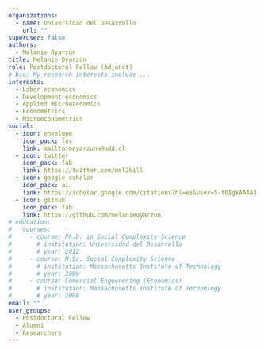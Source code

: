```yaml
---
organizations:
  - name: Universidad del Desarrollo
    url: ""
superuser: false
authors:
  - Melanie Oyarzún
title: Melanie Oyarzún
role: Postdoctoral Fellow (Adjunct)
# bio: My research interests include ...
interests:
  - Labor economics
  - Development economics
  - Applied microeconomics
  - Econometrics
  - Microeconometrics
social:
  - icon: envelope
    icon_pack: fas
    link: mailto:moyarzunw@udd.cl
  - icon: twitter
    icon_pack: fab
    link: https://twitter.com/mel2kill
  - icon: google-scholar
    icon_pack: ai
    link: https://scholar.google.com/citations?hl=es&user=5-t0IgkAAAAJ
  - icon: github
    icon_pack: fab
    link: https://github.com/melanieoyarzun
# education:
#   courses:
#     - course: Ph.D. in Social Complexity Science
#       # institution: Universidad del Desarrollo
#       # year: 2012
#     - course: M.Sc. Social Complexity Science
#       # institution: Massachusetts Institute of Technology
#       # year: 2009
#     - course: Comercial Engeenering (Economics)
#       # institution: Massachusetts Institute of Technology
#       # year: 2008
email: ""
user_groups:
  - Postdoctoral Fellow
  - Alumni
  - Researchers
---
```

